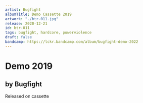 ```yaml
---
artist: Bugfight
albumTitle: Demo Cassette 2019
artwork: "./btr-011.jpg"
release: 2020-12-21
id: btr-011
tags: bugfight, hardcore, powerviolence
draft: false
bandcamp: https://lckr.bandcamp.com/album/bugfight-demo-2022
---
```


# Demo 2019

## by Bugfight

Released on cassette
